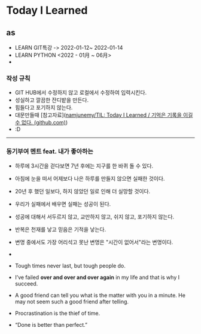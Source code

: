 # Today I Learned 

## as

- LEARN GIT특강  -> 2022-01-12~ 2022-01-14
- LEARN PYTHON <2022 - 01月 ~ 06月>
- 



### 작성 규칙

- GIT HUB에서 수정하지 않고 로컬에서 수정하여 입력시킨다.
- 성실하고 깔끔한 잔디밭을 만든다.
- 힘들다고 포기하지 않는다. 
- 대문만들때 [참고자료]([namjunemy/TIL: Today I Learned / 기억은 기록을 이길 수 없다. (github.com)](https://github.com/namjunemy/TIL))
- :D 





------------

### 동기부여 멘트 feat. 내가 좋아하는

+ 하루에 3시간을 걷다보면 7년 후에는 지구를 한 바퀴 돌 수 있다.
+ 아침에 눈을 떠서 어제보다 나은 하루를 만들지 않으면 실패한 것이다. 
+ 20년 후 했던 일보다, 하지 않았던 일로 인해 더 실망할 것이다.
+ 우리가 실패에서 배우면 실패는 성공이 된다. 
+ 성공에 대해서 서두르지 않고, 교만하지 않고, 쉬지 않고, 포기하지 않는다. 
+ 반복은 천재를 낳고 믿음은 기적을 낳는다. 
+ 변명 중에서도 가장 어리석고 못난 변명은 "시간이 없어서"라는 변명이다. 
+ 


+ Tough times never last, but tough people do.
+ I’ve failed **over and over and over again** in my life and that is why I succeed.
+ A good friend can tell you what is the matter with you in a minute. He may not seem such a good friend after telling.
+ Procrastination is the thief of time.
+ “Done is better than perfect.”








